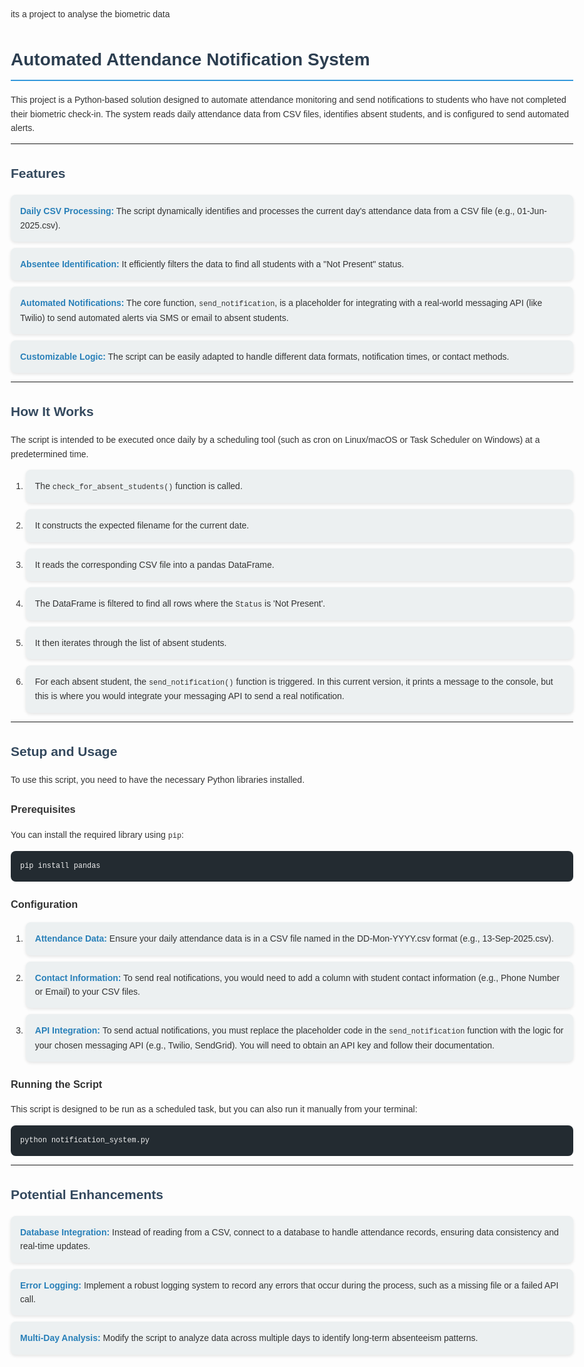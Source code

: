 its a project to analyse the biometric data
<!DOCTYPE html>

<html lang="en">
<head>
<meta charset="UTF-8">
<meta name="viewport" content="width=device-width, initial-scale=1.0">
<title>README</title>
<style>
body {
font-family: Arial, sans-serif;
line-height: 1.6;
color: #333;
max-width: 900px;
margin: auto;
padding: 20px;
}
h1 {
color: #2c3e50;
border-bottom: 2px solid #3498db;
padding-bottom: 10px;
}
h2 {
color: #34495e;
margin-top: 30px;
}
ul {
list-style-type: none;
padding: 0;
}
li {
background: #ecf0f1;
margin-bottom: 10px;
padding: 15px;
border-radius: 8px;
box-shadow: 0 2px 5px rgba(0,0,0,0.1);
}
strong {
color: #2980b9;
}
pre {
background: #232b31;
color: #eee;
padding: 15px;
border-radius: 8px;
overflow-x: auto;
}
code {
font-family: 'Courier New', Courier, monospace;
}
</style>
</head>
<body>

<h1>Automated Attendance Notification System</h1>
<p>This project is a Python-based solution designed to automate attendance monitoring and send notifications to students who have not completed their biometric check-in. The system reads daily attendance data from CSV files, identifies absent students, and is configured to send automated alerts.</p>

<hr>

<h2>Features</h2>
<ul>
<li>
<strong>Daily CSV Processing:</strong> The script dynamically identifies and processes the current day's attendance data from a CSV file (e.g., 01-Jun-2025.csv).
</li>
<li>
<strong>Absentee Identification:</strong> It efficiently filters the data to find all students with a "Not Present" status.
</li>
<li>
<strong>Automated Notifications:</strong> The core function, <code>send_notification</code>, is a placeholder for integrating with a real-world messaging API (like Twilio) to send automated alerts via SMS or email to absent students.
</li>
<li>
<strong>Customizable Logic:</strong> The script can be easily adapted to handle different data formats, notification times, or contact methods.
</li>
</ul>

<hr>

<h2>How It Works</h2>
<p>The script is intended to be executed once daily by a scheduling tool (such as cron on Linux/macOS or Task Scheduler on Windows) at a predetermined time.</p>
<ol>
<li>The <code>check_for_absent_students()</code> function is called.</li>
<li>It constructs the expected filename for the current date.</li>
<li>It reads the corresponding CSV file into a pandas DataFrame.</li>
<li>The DataFrame is filtered to find all rows where the <code>Status</code> is 'Not Present'.</li>
<li>It then iterates through the list of absent students.</li>
<li>For each absent student, the <code>send_notification()</code> function is triggered. In this current version, it prints a message to the console, but this is where you would integrate your messaging API to send a real notification.</li>
</ol>

<hr>

<h2>Setup and Usage</h2>
<p>To use this script, you need to have the necessary Python libraries installed.</p>

<h3>Prerequisites</h3>
<p>You can install the required library using <code>pip</code>:</p>
<pre><code>pip install pandas</code></pre>

<h3>Configuration</h3>
<ol>
<li>
<strong>Attendance Data:</strong> Ensure your daily attendance data is in a CSV file named in the DD-Mon-YYYY.csv format (e.g., 13-Sep-2025.csv).
</li>
<li>
<strong>Contact Information:</strong> To send real notifications, you would need to add a column with student contact information (e.g., Phone Number or Email) to your CSV files.
</li>
<li>
<strong>API Integration:</strong> To send actual notifications, you must replace the placeholder code in the <code>send_notification</code> function with the logic for your chosen messaging API (e.g., Twilio, SendGrid). You will need to obtain an API key and follow their documentation.
</li>
</ol>

<h3>Running the Script</h3>
<p>This script is designed to be run as a scheduled task, but you can also run it manually from your terminal:</p>
<pre><code>python notification_system.py</code></pre>

<hr>

<h2>Potential Enhancements</h2>
<ul>
<li>
<strong>Database Integration:</strong> Instead of reading from a CSV, connect to a database to handle attendance records, ensuring data consistency and real-time updates.
</li>
<li>
<strong>Error Logging:</strong> Implement a robust logging system to record any errors that occur during the process, such as a missing file or a failed API call.
</li>
<li>
<strong>Multi-Day Analysis:</strong> Modify the script to analyze data across multiple days to identify long-term absenteeism patterns.
</li>
</ul>

</body>
</html>
